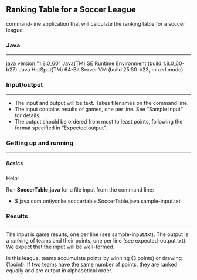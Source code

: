 ## Ranking Table for a Soccer League


command-line application that will calculate the ranking table for a soccer league.

### Java
---------
java version "1.8.0_60"
Java(TM) SE Runtime Environment (build 1.8.0_60-b27)
Java HotSpot(TM) 64-Bit Server VM (build 25.60-b23, mixed mode)


### Input/output
----------------
* The input and output will be text. Takes filenames on the command line.
* The input contains results of games, one per line. See “Sample input” for details.
* The output should be ordered from most to least points, following the format specified in “Expected output”.


### Getting up and running
---------------------------

##### Basics

Help:

Run **SoccerTable.java** for a file input from the command line:

*  $ java com.ontiyonke.soccertable.SoccerTable.java sample-input.txt


### Results
-----------
The input is game results, one per line (see sample-input.txt). The output is a ranking of teams and their points,
one per line (see expected-output.txt). We expect that the input will be well-formed.

In this league, teams accumulate points by winning (3 points) or drawing (1point).
If two teams have the same number of points, they are ranked equally and are output in alphabetical order.
